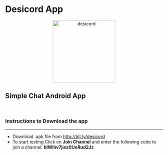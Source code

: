 # Desicord App

<center><img src="https://firebasestorage.googleapis.com/v0/b/discord-04.appspot.com/o/ic_launcher-playstore.png?alt=media&token=f0d67928-b2d4-4e02-b5f9-cb21407e052b" alt="desicord" width="200"/></center>

## Simple Chat Android App

<br>

### Instructions to Download the app

---

- Download .apk file from http://bit.ly/desicord
- To start testing Click on **Join Channel** and enter the following code to join a channel: **blWihv7jixz0UoRud2Jz**
